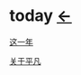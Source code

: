 # today  [←](../../../../Doc/Diary/index.md)

[这一年](https://www.qingmo.net/article/26873.html)

[关于平凡](https://www.qingmo.net/article/24069.html)
